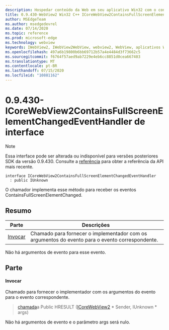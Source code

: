 ```yaml
---
description: Hospedar conteúdo da Web em seu aplicativo Win32 com o controle WebView2 do Microsoft Edge
title: 0.9.430-WebView2 Win32 C++ ICoreWebView2ContainsFullScreenElementChangedEventHandler
author: MSEdgeTeam
ms.author: msedgedevrel
ms.date: 07/14/2020
ms.topic: reference
ms.prod: microsoft-edge
ms.technology: webview
keywords: IWebView2, IWebView2WebView, webview2, WebView, aplicativos Win32, Win32, Edge, ICoreWebView2, ICoreWebView2Host, controle do navegador, HTML Edge
ms.openlocfilehash: 497a6b19800b6bb69712b57a4e4484d3f73662c5
ms.sourcegitcommit: f6764f57aed9ab7229e4eb6cc8851d0cea667403
ms.translationtype: MT
ms.contentlocale: pt-BR
ms.lasthandoff: 07/15/2020
ms.locfileid: "10881162"
---
```

# 0.9.430-ICoreWebView2ContainsFullScreenElementChangedEventHandler de interface 

> [!NOTE]
> Essa interface pode ser alterada ou indisponível para versões posteriores SDK da versão 0.9.430. Consulte a [referência](../../../webview2-api-reference.md) para obter a referência da API mais recente.

```
interface ICoreWebView2ContainsFullScreenElementChangedEventHandler
  : public IUnknown
```

O chamador implementa esse método para receber os eventos ContainsFullScreenElementChanged.

## Resumo

 Parte                        | Descrições
--------------------------------|---------------------------------------------
[Invocar](#invoke) | Chamado para fornecer o implementador com os argumentos do evento para o evento correspondente.

Não há argumentos de evento para esse evento.

## Parte

#### Invocar 

Chamado para fornecer o implementador com os argumentos do evento para o evento correspondente.

> [chamada](#invoke)a Public HRESULT ([ICoreWebView2](ICoreWebView2.md) * Sender, IUnknown * args)

Não há argumentos de evento e o parâmetro args será nulo.

